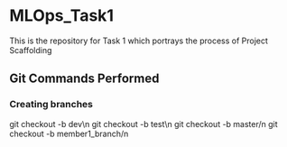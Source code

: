 # MLOps_Task1
This is the repository for Task 1 which portrays the process of Project Scaffolding
## Git Commands Performed
### Creating branches 
git checkout -b dev\n
git checkout -b test\n
git checkout -b master/n
git checkout -b member1_branch/n


